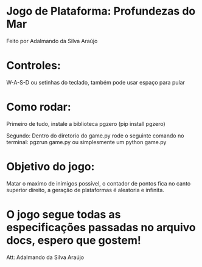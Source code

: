 # Jogo de Plataforma: Profundezas do Mar

Feito por Adalmando da Silva Araújo

# Controles:

W-A-S-D ou setinhas do teclado, também pode usar espaço para pular

# Como rodar:

Primeiro de tudo, instale a biblioteca pgzero (pip install pgzero)

Segundo: Dentro do diretorio do game.py rode o seguinte comando no terminal:
pgzrun game.py ou simplesmente um python game.py

# Objetivo do jogo:
Matar o maximo de inimigos possível, o contador de pontos fica no canto superior direito,
a geração de plataformas é aleatoria e infinita.

# O jogo segue todas as especificações passadas no arquivo docs, espero que gostem!

Att: Adalmando da Silva Araújo